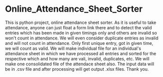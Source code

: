 # Online_Attendance_Sheet_Sorter
This is python project, online attendance sheet sorter. As it is useful to take attendance, anyone can just float a form link there and to detect the valid entries which has been made in given timings only and others are invalid so won't count in attendance. We will even consider duplicate entries as invalid and will not count in attendance. Only first unique entry, got in given time, we will count as valid. We will make individual file for an individual's attendance sheet in which we have processed all entries and sorted for the respective which and how many are vali, invalid, duplicates, etc. We will make one consolidated file of the attendace sheet also. The input data will be in .csv file and after processing will get output .xlsx files. Thank you.
